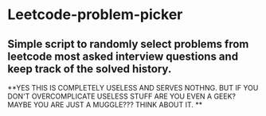 # Leetcode-problem-picker
## Simple script to randomly select problems from leetcode most asked interview questions and keep track of the solved history. 

**YES THIS IS COMPLETELY USELESS AND SERVES NOTHNG. BUT IF YOU DON'T OVERCOMPLICATE USELESS STUFF ARE YOU EVEN A GEEK? MAYBE YOU ARE JUST A MUGGLE??? THINK ABOUT IT. **
